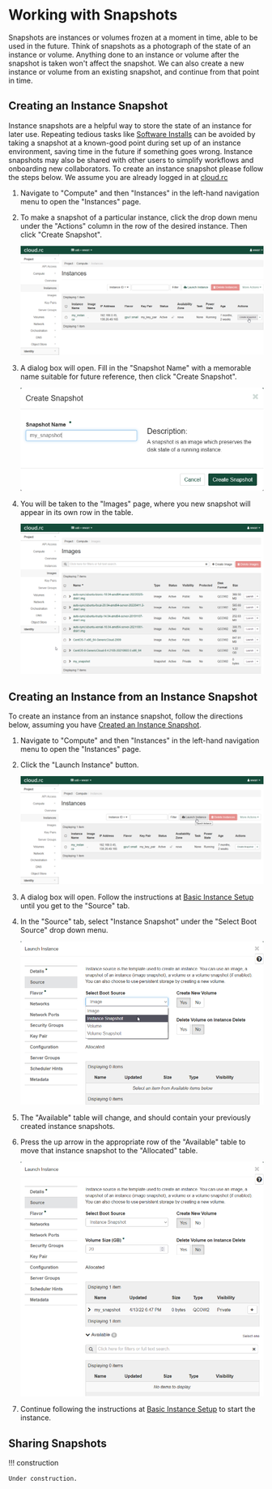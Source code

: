 # Working with Snapshots

Snapshots are instances or volumes frozen at a moment in time, able to be used in the future. Think of snapshots as a photograph of the state of an instance or volume. Anything done to an instance or volume after the snapshot is taken won't affect the snapshot. We can also create a new instance or volume from an existing snapshot, and continue from that point in time.

## Creating an Instance Snapshot

Instance snapshots are a helpful way to store the state of an instance for later use. Repeating tedious tasks like [Software Installs](./installing_sfotware.md) can be avoided by taking a snapshot at a known-good point during set up of an instance environment, saving time in the future if something goes wrong. Instance snapshots may also be shared with other users to simplify workflows and onboarding new collaborators. To create an instance snapshot please follow the steps below. We assume you are already logged in at [cloud.rc](./introduction.md)

1. Navigate to "Compute" and then "Instances" in the left-hand navigation menu to open the "Instances" page.
2. To make a snapshot of a particular instance, click the drop down menu under the "Actions" column in the row of the desired instance. Then click "Create Snapshot".

    ![!instances table with create snapshot button highlighted](./images/create_snapshot_001.png)

3. A dialog box will open. Fill in the "Snapshot Name" with a memorable name suitable for future reference, then click "Create Snapshot".

    ![!create snapshot dialog](./images/create_snapshot_002.png)

4. You will be taken to the "Images" page, where you new snapshot will appear in its own row in the table.

    ![!images page showing new snapshot](./images/create_snapshot_003.png)

## Creating an Instance from an Instance Snapshot

To create an instance from an instance snapshot, follow the directions below, assuming you have [Created an Instance Snapshot](#creating-an-instance-snapshot).

1. Navigate to "Compute" and then "Instances" in the left-hand navigation menu to open the "Instances" page.
2. Click the "Launch Instance" button.

    ![!instances table with launch instance button highlighted](./images/use_snapshot_001.png)

3. A dialog box will open. Follow the instructions at [Basic Instance Setup](./instance_setup_basic.md) until you get to the "Source" tab.
4. In the "Source" tab, select "Instance Snapshot" under the "Select Boot Source" drop down menu.

    ![!launch instance dialog on source tab with instance snapshot selected in select boot source drow down](./images/use_snapshot_002.png)

5. The "Available" table will change, and should contain your previously created instance snapshots.
6. Press the up arrow in the appropriate row of the "Available" table to move that instance snapshot to the "Allocated" table.

    ![!launch instance dialog on source tab with snapshot in allocated table](./images/use_snapshot_003.png)

7. Continue following the instructions at [Basic Instance Setup](./instance_setup_basic.md) to start the instance.

## Sharing Snapshots

<!-- markdownlint-disable MD046 -->
!!! construction

    Under construction.
<!-- markdownlint-enable MD046 -->
